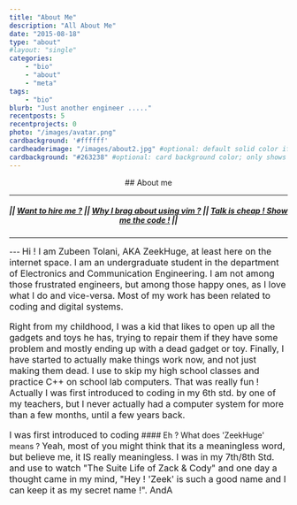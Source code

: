 ```yaml
---
title: "About Me"
description: "All About Me"
date: "2015-08-18"
type: "about"
#layout: "single"
categories:
    - "bio"
    - "about"
    - "meta"
tags:
    - "bio"
blurb: "Just another engineer ....."
recentposts: 5
recentprojects: 0
photo: "/images/avatar.png"
cardbackground: '#ffffff'
cardheaderimage: "/images/about2.jpg" #optional: default solid color if unset
cardbackground: "#263238" #optional: card background color; only shows when no image specified
---
```

<center>
## About me

---
##### || [Want to hire me ?](https:) || [Why I brag about using vim ?](https:) || [Talk is cheap ! Show me the code !](https://github.com/ZeekHuge) ||


----
</center>
---
<font size="3">
Hi  ! I am Zubeen Tolani, AKA ZeekHuge, at least here on the internet space. I am an undergraduate student in the department of Electronics and Communication Engineering. I am not among those frustrated engineers, but among those happy ones, as I love what I do and vice-versa. Most of my work has been related to coding and digital systems. 
<p>
Right from my childhood, I was a kid that likes to open up all the gadgets and toys he has, trying to repair them if they have some problem and mostly ending up with a dead gadget or toy. Finally, I have started to actually make things work now, and not just making them dead. I use to skip my high school classes and practice C++ on school lab computers. That was really fun !
Actually I was first introduced to coding in my 6th std. by one of my teachers, but I never actually had a computer system for more than a few months, until a few years back.
</p>
I was first introduced to coding 
</font>
#### Eh ? What does 'ZeekHuge' means ?
<font size="3">
Yeah, most of you might think that its a meaningless word, but believe me, it IS really meaningless. I was in my 7th/8th Std. and use to watch "The Suite Life of Zack & Cody" and one day a thought came in my mind, "Hey ! 'Zeek' is such a good name and I can keep it as my secret name !". AndA

</font>

